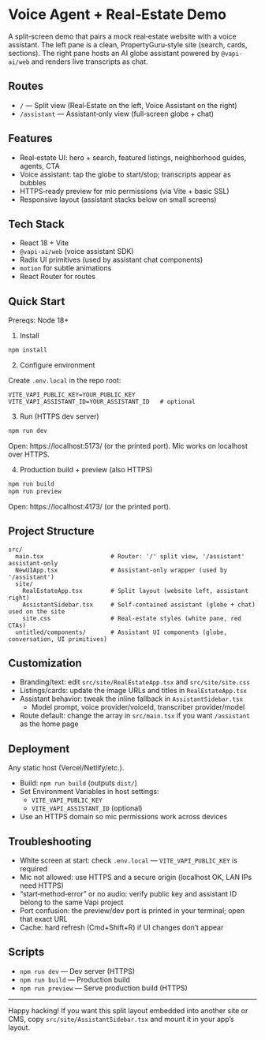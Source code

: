# Voice Agent + Real‑Estate Demo

A split‑screen demo that pairs a mock real‑estate website with a voice assistant. The left pane is a clean, PropertyGuru‑style site (search, cards, sections). The right pane hosts an AI globe assistant powered by `@vapi-ai/web` and renders live transcripts as chat.

## Routes

- `/` — Split view (Real‑Estate on the left, Voice Assistant on the right)
- `/assistant` — Assistant‑only view (full‑screen globe + chat)

## Features

- Real‑estate UI: hero + search, featured listings, neighborhood guides, agents, CTA
- Voice assistant: tap the globe to start/stop; transcripts appear as bubbles
- HTTPS‑ready preview for mic permissions (via Vite + basic SSL)
- Responsive layout (assistant stacks below on small screens)

## Tech Stack

- React 18 + Vite
- `@vapi-ai/web` (voice assistant SDK)
- Radix UI primitives (used by assistant chat components)
- `motion` for subtle animations
- React Router for routes

## Quick Start

Prereqs: Node 18+

1) Install

```bash
npm install
```

2) Configure environment

Create `.env.local` in the repo root:

```
VITE_VAPI_PUBLIC_KEY=YOUR_PUBLIC_KEY
VITE_VAPI_ASSISTANT_ID=YOUR_ASSISTANT_ID   # optional
```

3) Run (HTTPS dev server)

```bash
npm run dev
```

Open: https://localhost:5173/ (or the printed port). Mic works on localhost over HTTPS.

4) Production build + preview (also HTTPS)

```bash
npm run build
npm run preview
```

Open: https://localhost:4173/ (or the printed port).

## Project Structure

```
src/
  main.tsx                   # Router: '/' split view, '/assistant' assistant‑only
  NewUIApp.tsx               # Assistant‑only wrapper (used by '/assistant')
  site/
    RealEstateApp.tsx        # Split layout (website left, assistant right)
    AssistantSidebar.tsx     # Self‑contained assistant (globe + chat) used on the site
    site.css                 # Real‑estate styles (white pane, red CTAs)
  untitled/components/       # Assistant UI components (globe, conversation, UI primitives)
```

## Customization

- Branding/text: edit `src/site/RealEstateApp.tsx` and `src/site/site.css`
- Listings/cards: update the image URLs and titles in `RealEstateApp.tsx`
- Assistant behavior: tweak the inline fallback in `AssistantSidebar.tsx`
  - Model prompt, voice provider/voiceId, transcriber provider/model
- Route default: change the array in `src/main.tsx` if you want `/assistant` as the home page

## Deployment

Any static host (Vercel/Netlify/etc.).

- Build: `npm run build` (outputs `dist/`)
- Set Environment Variables in host settings:
  - `VITE_VAPI_PUBLIC_KEY`
  - `VITE_VAPI_ASSISTANT_ID` (optional)
- Use an HTTPS domain so mic permissions work across devices

## Troubleshooting

- White screen at start: check `.env.local` — `VITE_VAPI_PUBLIC_KEY` is required
- Mic not allowed: use HTTPS and a secure origin (localhost OK, LAN IPs need HTTPS)
- “start‑method‑error” or no audio: verify public key and assistant ID belong to the same Vapi project
- Port confusion: the preview/dev port is printed in your terminal; open that exact URL
- Cache: hard refresh (Cmd+Shift+R) if UI changes don’t appear

## Scripts

- `npm run dev` — Dev server (HTTPS)
- `npm run build` — Production build
- `npm run preview` — Serve production build (HTTPS)

---
Happy hacking! If you want this split layout embedded into another site or CMS, copy `src/site/AssistantSidebar.tsx` and mount it in your app’s layout.
